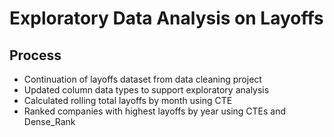 #  Exploratory Data Analysis on Layoffs

## Process
 * Continuation of layoffs dataset from data cleaning project
 * Updated column data types to support exploratory analysis
 * Calculated rolling total layoffs by month using CTE
 * Ranked companies with highest layoffs by year using CTEs and Dense_Rank